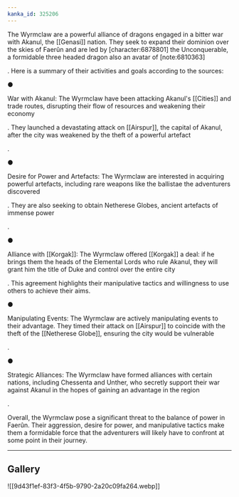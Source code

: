 ```yaml
---
kanka_id: 325206
---
```


The Wyrmclaw are a powerful alliance of dragons engaged in a bitter war with Akanul, the [[Genasi]] nation. They seek to expand their dominion over the skies of Faerûn and are led by [character:6878801] the Unconquerable, a formidable three headed dragon also an avatar of [note:6810363]

. Here is a summary of their activities and goals according to the sources:

●

War with Akanul: The Wyrmclaw have been attacking Akanul's [[Cities]] and trade routes, disrupting their flow of resources and weakening their economy

. They launched a devastating attack on [[Airspur]], the capital of Akanul, after the city was weakened by the theft of a powerful artefact

.

●

Desire for Power and Artefacts: The Wyrmclaw are interested in acquiring powerful artefacts, including rare weapons like the ballistae the adventurers discovered

. They are also seeking to obtain Netherese Globes, ancient artefacts of immense power

.

●

Alliance with [[Korgak]]: The Wyrmclaw offered [[Korgak]] a deal: if he brings them the heads of the Elemental Lords who rule Akanul, they will grant him the title of Duke and control over the entire city

. This agreement highlights their manipulative tactics and willingness to use others to achieve their aims.

●

Manipulating Events: The Wyrmclaw are actively manipulating events to their advantage. They timed their attack on [[Airspur]] to coincide with the theft of the [[Netherese Globe]], ensuring the city would be vulnerable

.

●

Strategic Alliances: The Wyrmclaw have formed alliances with certain nations, including Chessenta and Unther, who secretly support their war against Akanul in the hopes of gaining an advantage in the region

.

Overall, the Wyrmclaw pose a significant threat to the balance of power in Faerûn. Their aggression, desire for power, and manipulative tactics make them a formidable force that the adventurers will likely have to confront at some point in their journey.

***
## Gallery
![[9d43f1ef-83f3-4f5b-9790-2a20c09fa264.webp]]